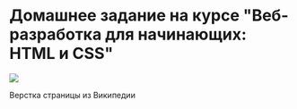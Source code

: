 # Домашнее задание на курсе "Веб-разработка для начинающих: HTML и CSS"

![](https://edudb.ru/sites/default/files/styles/logo_300x150/public/logo/stepik_logotype_black.png?itok=dkU1_ujC)

Верстка страницы из Википедии
